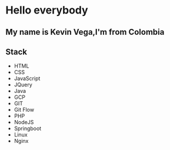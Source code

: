 # Hello everybody
## My name is Kevin Vega,I'm from Colombia

## Stack
- HTML
- CSS
- JavaScript
- JQuery
- Java
- GCP
- GIT
- Git Flow
- PHP
- NodeJS
- Springboot
- Linux
- Nginx
